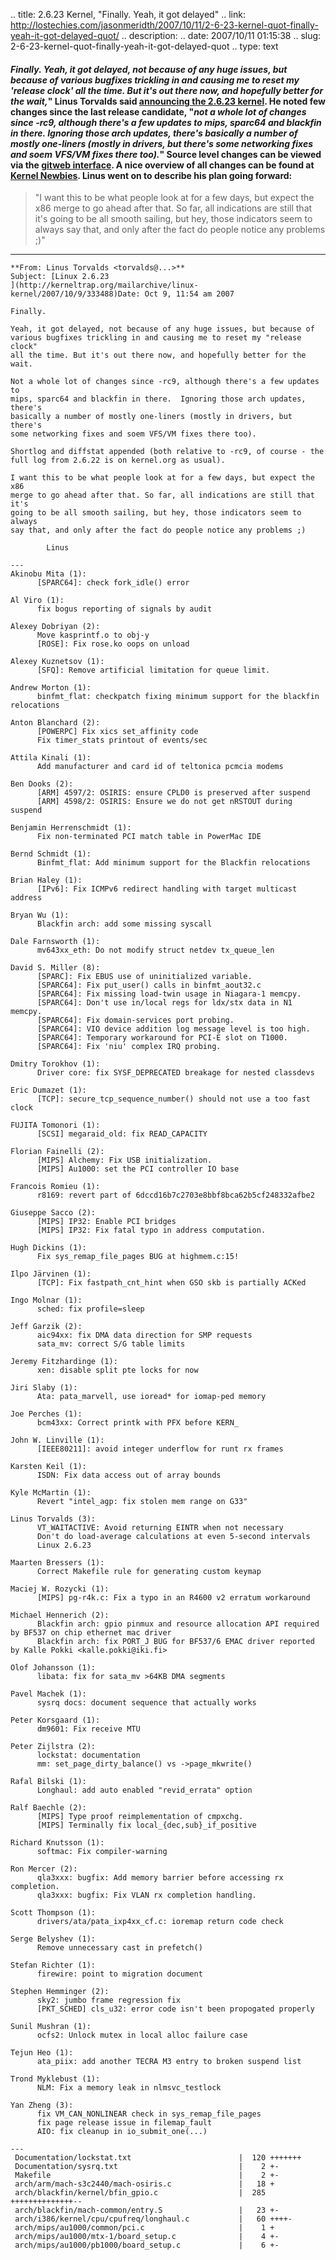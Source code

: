 .. title: 2.6.23 Kernel, "Finally. Yeah, it got delayed"
.. link: http://lostechies.com/jasonmeridth/2007/10/11/2-6-23-kernel-quot-finally-yeah-it-got-delayed-quot/
.. description: 
.. date: 2007/10/11 01:15:38
.. slug: 2-6-23-kernel-quot-finally-yeah-it-got-delayed-quot
.. type: text


#### _Finally. Yeah, it got delayed, not because of any huge issues, but because of various bugfixes trickling in and causing me to reset my 'release clock' all the time. But it's out there now, and hopefully better for the wait,_" Linus Torvalds said [announcing the 2.6.23 kernel](http://kerneltrap.org/mailarchive/linux-kernel/2007/10/9/333488). He noted few changes since the last release candidate, "_not a whole lot of changes since -rc9, although there's a few updates to mips, sparc64 and blackfin in there. Ignoring those arch updates, there's basically a number of mostly one-liners (mostly in drivers, but there's some networking fixes and soem VFS/VM fixes there too)._" Source level changes can be viewed via the [gitweb interface](http://git.kernel.org/?p=linux/kernel/git/torvalds/linux-2.6.git;a=summary). A nice overview of all changes can be found at [Kernel Newbies](http://kernelnewbies.org/Linux_2_6_23). Linus went on to describe his plan going forward:

> "I want this to be what people look at for a few days, but expect the x86 merge to go ahead after that. So far, all indications are still that it's going to be all smooth sailing, but hey, those indicators seem to always say that, and only after the fact do people notice any problems ;)"

* * *
    
    
    **From: Linus Torvalds <torvalds@...>**
    Subject: [Linux 2.6.23
    ](http://kerneltrap.org/mailarchive/linux-kernel/2007/10/9/333488)Date: Oct 9, 11:54 am 2007
    
    Finally.
    
    Yeah, it got delayed, not because of any huge issues, but because of 
    various bugfixes trickling in and causing me to reset my "release clock" 
    all the time. But it's out there now, and hopefully better for the wait.
    
    Not a whole lot of changes since -rc9, although there's a few updates to 
    mips, sparc64 and blackfin in there.  Ignoring those arch updates, there's 
    basically a number of mostly one-liners (mostly in drivers, but there's 
    some networking fixes and soem VFS/VM fixes there too).
    
    Shortlog and diffstat appended (both relative to -rc9, of course - the 
    full log from 2.6.22 is on kernel.org as usual).
    
    I want this to be what people look at for a few days, but expect the x86 
    merge to go ahead after that. So far, all indications are still that it's 
    going to be all smooth sailing, but hey, those indicators seem to always 
    say that, and only after the fact do people notice any problems ;)
    
    		Linus
    
    ---
    Akinobu Mita (1):
          [SPARC64]: check fork_idle() error
    
    Al Viro (1):
          fix bogus reporting of signals by audit
    
    Alexey Dobriyan (2):
          Move kasprintf.o to obj-y
          [ROSE]: Fix rose.ko oops on unload
    
    Alexey Kuznetsov (1):
          [SFQ]: Remove artificial limitation for queue limit.
    
    Andrew Morton (1):
          binfmt_flat: checkpatch fixing minimum support for the blackfin relocations
    
    Anton Blanchard (2):
          [POWERPC] Fix xics set_affinity code
          Fix timer_stats printout of events/sec
    
    Attila Kinali (1):
          Add manufacturer and card id of teltonica pcmcia modems
    
    Ben Dooks (2):
          [ARM] 4597/2: OSIRIS: ensure CPLD0 is preserved after suspend
          [ARM] 4598/2: OSIRIS: Ensure we do not get nRSTOUT during suspend
    
    Benjamin Herrenschmidt (1):
          Fix non-terminated PCI match table in PowerMac IDE
    
    Bernd Schmidt (1):
          Binfmt_flat: Add minimum support for the Blackfin relocations
    
    Brian Haley (1):
          [IPv6]: Fix ICMPv6 redirect handling with target multicast address
    
    Bryan Wu (1):
          Blackfin arch: add some missing syscall
    
    Dale Farnsworth (1):
          mv643xx_eth: Do not modify struct netdev tx_queue_len
    
    David S. Miller (8):
          [SPARC]: Fix EBUS use of uninitialized variable.
          [SPARC64]: Fix put_user() calls in binfmt_aout32.c
          [SPARC64]: Fix missing load-twin usage in Niagara-1 memcpy.
          [SPARC64]: Don't use in/local regs for ldx/stx data in N1 memcpy.
          [SPARC64]: Fix domain-services port probing.
          [SPARC64]: VIO device addition log message level is too high.
          [SPARC64]: Temporary workaround for PCI-E slot on T1000.
          [SPARC64]: Fix 'niu' complex IRQ probing.
    
    Dmitry Torokhov (1):
          Driver core: fix SYSF_DEPRECATED breakage for nested classdevs
    
    Eric Dumazet (1):
          [TCP]: secure_tcp_sequence_number() should not use a too fast clock
    
    FUJITA Tomonori (1):
          [SCSI] megaraid_old: fix READ_CAPACITY
    
    Florian Fainelli (2):
          [MIPS] Alchemy: Fix USB initialization.
          [MIPS] Au1000: set the PCI controller IO base
    
    Francois Romieu (1):
          r8169: revert part of 6dccd16b7c2703e8bbf8bca62b5cf248332afbe2
    
    Giuseppe Sacco (2):
          [MIPS] IP32: Enable PCI bridges
          [MIPS] IP32: Fix fatal typo in address computation.
    
    Hugh Dickins (1):
          Fix sys_remap_file_pages BUG at highmem.c:15!
    
    Ilpo Järvinen (1):
          [TCP]: Fix fastpath_cnt_hint when GSO skb is partially ACKed
    
    Ingo Molnar (1):
          sched: fix profile=sleep
    
    Jeff Garzik (2):
          aic94xx: fix DMA data direction for SMP requests
          sata_mv: correct S/G table limits
    
    Jeremy Fitzhardinge (1):
          xen: disable split pte locks for now
    
    Jiri Slaby (1):
          Ata: pata_marvell, use ioread* for iomap-ped memory
    
    Joe Perches (1):
          bcm43xx: Correct printk with PFX before KERN_
    
    John W. Linville (1):
          [IEEE80211]: avoid integer underflow for runt rx frames
    
    Karsten Keil (1):
          ISDN: Fix data access out of array bounds
    
    Kyle McMartin (1):
          Revert "intel_agp: fix stolen mem range on G33"
    
    Linus Torvalds (3):
          VT_WAITACTIVE: Avoid returning EINTR when not necessary
          Don't do load-average calculations at even 5-second intervals
          Linux 2.6.23
    
    Maarten Bressers (1):
          Correct Makefile rule for generating custom keymap
    
    Maciej W. Rozycki (1):
          [MIPS] pg-r4k.c: Fix a typo in an R4600 v2 erratum workaround
    
    Michael Hennerich (2):
          Blackfin arch: gpio pinmux and resource allocation API required by BF537 on chip ethernet mac driver
          Blackfin arch: fix PORT_J BUG for BF537/6 EMAC driver reported by Kalle Pokki <kalle.pokki@iki.fi>
    
    Olof Johansson (1):
          libata: fix for sata_mv >64KB DMA segments
    
    Pavel Machek (1):
          sysrq docs: document sequence that actually works
    
    Peter Korsgaard (1):
          dm9601: Fix receive MTU
    
    Peter Zijlstra (2):
          lockstat: documentation
          mm: set_page_dirty_balance() vs ->page_mkwrite()
    
    Rafal Bilski (1):
          Longhaul: add auto enabled "revid_errata" option
    
    Ralf Baechle (2):
          [MIPS] Type proof reimplementation of cmpxchg.
          [MIPS] Terminally fix local_{dec,sub}_if_positive
    
    Richard Knutsson (1):
          softmac: Fix compiler-warning
    
    Ron Mercer (2):
          qla3xxx: bugfix: Add memory barrier before accessing rx completion.
          qla3xxx: bugfix: Fix VLAN rx completion handling.
    
    Scott Thompson (1):
          drivers/ata/pata_ixp4xx_cf.c: ioremap return code check
    
    Serge Belyshev (1):
          Remove unnecessary cast in prefetch()
    
    Stefan Richter (1):
          firewire: point to migration document
    
    Stephen Hemminger (2):
          sky2: jumbo frame regression fix
          [PKT_SCHED] cls_u32: error code isn't been propogated properly
    
    Sunil Mushran (1):
          ocfs2: Unlock mutex in local alloc failure case
    
    Tejun Heo (1):
          ata_piix: add another TECRA M3 entry to broken suspend list
    
    Trond Myklebust (1):
          NLM: Fix a memory leak in nlmsvc_testlock
    
    Yan Zheng (3):
          fix VM_CAN_NONLINEAR check in sys_remap_file_pages
          fix page release issue in filemap_fault
          AIO: fix cleanup in io_submit_one(...)
    
    ---
     Documentation/lockstat.txt                        |  120 +++++++
     Documentation/sysrq.txt                           |    2 +-
     Makefile                                          |    2 +-
     arch/arm/mach-s3c2440/mach-osiris.c               |   18 +
     arch/blackfin/kernel/bfin_gpio.c                  |  285 ++++++++++++++--
     arch/blackfin/mach-common/entry.S                 |   23 +-
     arch/i386/kernel/cpu/cpufreq/longhaul.c           |   60 ++++-
     arch/mips/au1000/common/pci.c                     |    1 +
     arch/mips/au1000/mtx-1/board_setup.c              |    4 +-
     arch/mips/au1000/pb1000/board_setup.c             |    6 +-